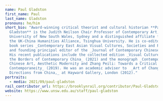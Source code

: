```yaml
---
name: Paul Gladston
first_name: Paul
last_name: Gladston
pronouns: he/him
short_bio: "Award-winning critical theorist and cultural historian **Paul
  Gladston** is the Judith Neilson Chair Professor of Contemporary Art,
  University of New South Wales, Sydney and a distinguished affiliate fellow of
  the UK-China Humanities Alliance, Tsinghua University. He is co-editor of the
  book series _Contemporary East Asian Visual Cultures, Societies and Politics_
  and founding principal editor of the _Journal of Contemporary Chinese Art._
  His recent publications include the collected edition _Visual Culture Wars at
  the Borders of Contemporary China_ (2021) and the monograph _Contemporary
  Chinese Art, Aesthetic Modernity and Zhang Peili: Towards a Critical
  Contemporaneity_ (2019). He was an academic adviser to  _Art of Change: New
  Directions from China,_ at Hayward Gallery, London (2012)."
portraits:
  - media: 2021/09/paul-gladston
rail_contributor_url: https://brooklynrail.org/contributor/Paul-Gladston
website: https://www.unsw.edu.au/staff/paul-gladston
---
```

